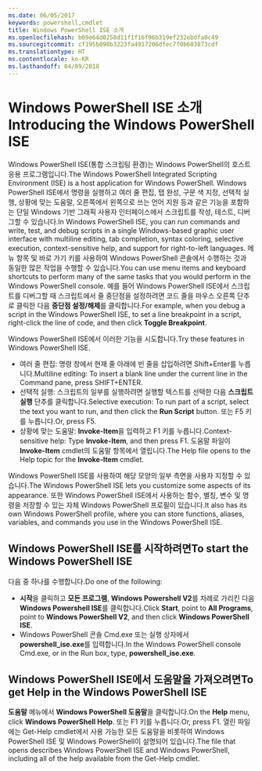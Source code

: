 ```yaml
---
ms.date: 06/05/2017
keywords: powershell,cmdlet
title: Windows PowerShell ISE 소개
ms.openlocfilehash: b09e64d0258d11f1f16f96b319ef232ebdfa0c49
ms.sourcegitcommit: cf195b090b3223fa4917206dfec7f0b603873cdf
ms.translationtype: HT
ms.contentlocale: ko-KR
ms.lasthandoff: 04/09/2018
---
```

# <a name="introducing-the-windows-powershell-ise"></a><span data-ttu-id="1c3e4-103">Windows PowerShell ISE 소개</span><span class="sxs-lookup"><span data-stu-id="1c3e4-103">Introducing the Windows PowerShell ISE</span></span>

<span data-ttu-id="1c3e4-104">Windows PowerShell ISE(통합 스크립팅 환경)는 Windows PowerShell의 호스트 응용 프로그램입니다.</span><span class="sxs-lookup"><span data-stu-id="1c3e4-104">The Windows PowerShell Integrated Scripting Environment (ISE) is a host application for Windows PowerShell.</span></span> <span data-ttu-id="1c3e4-105">Windows PowerShell ISE에서 명령을 실행하고 여러 줄 편집, 탭 완성, 구문 색 지정, 선택적 실행, 상황에 맞는 도움말, 오른쪽에서 왼쪽으로 쓰는 언어 지원 등과 같은 기능을 포함하는 단일 Windows 기반 그래픽 사용자 인터페이스에서 스크립트를 작성, 테스트, 디버그할 수 있습니다.</span><span class="sxs-lookup"><span data-stu-id="1c3e4-105">In Windows PowerShell ISE, you can run commands and write, test, and debug scripts in a single Windows-based graphic user interface with multiline editing, tab completion, syntax coloring, selective execution, context-sensitive help, and support for right-to-left languages.</span></span> <span data-ttu-id="1c3e4-106">메뉴 항목 및 바로 가기 키를 사용하여 Windows PowerShell 콘솔에서 수행하는 것과 동일한 많은 작업을 수행할 수 있습니다.</span><span class="sxs-lookup"><span data-stu-id="1c3e4-106">You can use menu items and keyboard shortcuts to perform many of the same tasks that you would perform in the Windows PowerShell console.</span></span> <span data-ttu-id="1c3e4-107">예를 들어 Windows PowerShell ISE에서 스크립트를 디버그할 때 스크립트에서 줄 중단점을 설정하려면 코드 줄을 마우스 오른쪽 단추로 클릭한 다음 **중단점 설정/해제**를 클릭합니다.</span><span class="sxs-lookup"><span data-stu-id="1c3e4-107">For example, when you debug a script in the Windows PowerShell ISE, to set a line breakpoint in a script, right-click the line of code, and then click **Toggle Breakpoint**.</span></span>

<span data-ttu-id="1c3e4-108">Windows PowerShell ISE에서 이러한 기능을 시도합니다.</span><span class="sxs-lookup"><span data-stu-id="1c3e4-108">Try these features in Windows PowerShell ISE.</span></span>

- <span data-ttu-id="1c3e4-109">여러 줄 편집: 명령 창에서 현재 줄 아래에 빈 줄을 삽입하려면 Shift+Enter를 누릅니다.</span><span class="sxs-lookup"><span data-stu-id="1c3e4-109">Multiline editing: To insert a blank line under the current line in the Command pane, press SHIFT+ENTER.</span></span>
- <span data-ttu-id="1c3e4-110">선택적 실행: 스크립트의 일부를 실행하려면 실행할 텍스트를 선택한 다음 **스크립트 실행** 단추를 클릭합니다.</span><span class="sxs-lookup"><span data-stu-id="1c3e4-110">Selective execution: To run part of a script, select the text you want to run, and then click the **Run Script** button.</span></span> <span data-ttu-id="1c3e4-111">또는 F5 키를 누릅니다.</span><span class="sxs-lookup"><span data-stu-id="1c3e4-111">Or, press F5.</span></span>
- <span data-ttu-id="1c3e4-112">상황에 맞는 도움말: **Invoke-Item**을 입력하고 F1 키를 누릅니다.</span><span class="sxs-lookup"><span data-stu-id="1c3e4-112">Context-sensitive help: Type **Invoke-Item**, and then press F1.</span></span> <span data-ttu-id="1c3e4-113">도움말 파일이 **Invoke-Item** cmdlet의 도움말 항목에서 열립니다.</span><span class="sxs-lookup"><span data-stu-id="1c3e4-113">The Help file opens to the Help topic for the **Invoke-Item** cmdlet.</span></span>

<span data-ttu-id="1c3e4-114">Windows PowerShell ISE를 사용하여 해당 모양의 일부 측면을 사용자 지정할 수 있습니다.</span><span class="sxs-lookup"><span data-stu-id="1c3e4-114">The Windows PowerShell ISE lets you customize some aspects of its appearance.</span></span> <span data-ttu-id="1c3e4-115">또한 Windows PowerShell ISE에서 사용하는 함수, 별칭, 변수 및 명령을 저장할 수 있는 자체 Windows PowerShell 프로필이 있습니다.</span><span class="sxs-lookup"><span data-stu-id="1c3e4-115">It also has its own Windows PowerShell profile, where you can store functions, aliases, variables, and commands you use in the Windows PowerShell ISE.</span></span>

## <a name="to-start-the-windows-powershell-ise"></a><span data-ttu-id="1c3e4-116">Windows PowerShell ISE를 시작하려면</span><span class="sxs-lookup"><span data-stu-id="1c3e4-116">To start the Windows PowerShell ISE</span></span>

<span data-ttu-id="1c3e4-117">다음 중 하나를 수행합니다.</span><span class="sxs-lookup"><span data-stu-id="1c3e4-117">Do one of the following:</span></span>

- <span data-ttu-id="1c3e4-118">**시작**을 클릭하고 **모든 프로그램**, **Windows Powershell V2**를 차례로 가리킨 다음 **Windows Powershell ISE**를 클릭합니다.</span><span class="sxs-lookup"><span data-stu-id="1c3e4-118">Click **Start**, point to **All Programs**, point to **Windows PowerShell V2**, and then click **Windows PowerShell ISE**.</span></span>
- <span data-ttu-id="1c3e4-119">Windows PowerShell 콘솔 Cmd.exe 또는 실행 상자에서 **powershell_ise.exe**를 입력합니다.</span><span class="sxs-lookup"><span data-stu-id="1c3e4-119">In the Windows PowerShell console Cmd.exe, or in the Run box, type, **powershell_ise.exe**.</span></span>

## <a name="to-get-help-in-the-windows-powershell-ise"></a><span data-ttu-id="1c3e4-120">Windows PowerShell ISE에서 도움말을 가져오려면</span><span class="sxs-lookup"><span data-stu-id="1c3e4-120">To get Help in the Windows PowerShell ISE</span></span>

<span data-ttu-id="1c3e4-121">**도움말** 메뉴에서 **Windows PowerShell 도움말**을 클릭합니다.</span><span class="sxs-lookup"><span data-stu-id="1c3e4-121">On the **Help** menu, click **Windows PowerShell Help**.</span></span> <span data-ttu-id="1c3e4-122">또는 F1 키를 누릅니다.</span><span class="sxs-lookup"><span data-stu-id="1c3e4-122">Or, press F1.</span></span> <span data-ttu-id="1c3e4-123">열린 파일에는 Get-Help cmdlet에서 사용 가능한 모든 도움말을 비롯하여 Windows PowerShell ISE 및 Windows PowerShell이 설명되어 있습니다.</span><span class="sxs-lookup"><span data-stu-id="1c3e4-123">The file that opens describes Windows PowerShell ISE and Windows PowerShell, including all of the help available from the Get-Help cmdlet.</span></span>